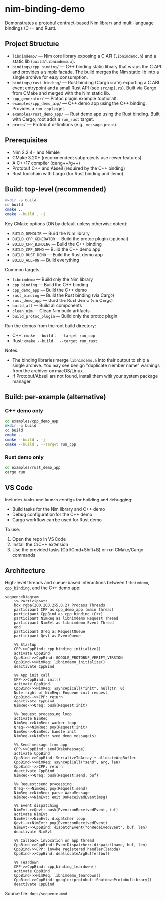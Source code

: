 # nim-binding-demo
Demonstrates a protobuf contract-based Nim library and multi-language bindings (C++ and Rust).

## Project Structure

- `libnimdemo/` — Nim core library exposing a C API (`libnimdemo.h`) and a static lib (`build/libnimdemo.a`).
- `bindings/cpp_binding/` — C++ binding static library that wraps the C API and provides a simple facade. The build merges the Nim static lib into a single archive for easy consumption.
- `bindings/rust_binding/` — Rust binding (Cargo crate) exporting a C ABI event entrypoint and a small Rust API (see `src/api.rs`). Built via Cargo from CMake and merged with the Nim static lib.
- `cpp_generator/` — Protoc plugin example (optional).
- `examples/cpp_demo_app/` — C++ demo app using the C++ binding. Provides a `run_cpp` target.
- `examples/rust_demo_app/` — Rust demo app using the Rust binding. Built with Cargo; root adds a `run_rust` target.
- `proto/` — Protobuf definitions (e.g., `message.proto`).

## Prerequisites

- Nim 2.2.4+ and Nimble
- CMake 3.20+ (recommended; subprojects use newer features)
- A C++17 compiler (clang++/g++)
- Protobuf C++ and Abseil (required by the C++ binding)
- Rust toolchain with Cargo (for Rust binding and demo)

## Build: top-level (recommended)

```bash
mkdir -p build
cd build
cmake ..
cmake --build . -j
```

Key CMake options (ON by default unless otherwise noted):
- `BUILD_DEMOLIB` — Build the Nim library
- `BUILD_CPP_GENERATOR` — Build the protoc plugin (optional)
- `BUILD_CPP_BINDING` — Build the C++ binding
- `BUILD_CPP_DEMO` — Build the C++ demo app
- `BUILD_RUST_DEMO` — Build the Rust demo app
- `BUILD_ALL=ON` — Build everything

Common targets:
- `libnimdemo` — Build only the Nim library
- `cpp_binding` — Build the C++ binding
- `cpp_demo_app` — Build the C++ demo
- `rust_binding` — Build the Rust binding (via Cargo)
- `rust_demo_app` — Build the Rust demo (via Cargo)
- `build_all` — Build all components
- `clean_nim` — Clean Nim build artifacts
- `build_protoc_plugin` — Build only the protoc plugin

Run the demos from the root build directory:
- C++: `cmake --build . --target run_cpp`
- Rust: `cmake --build . --target run_rust`

Notes:
- The binding libraries merge `libnimdemo.a` into their output to ship a single archive. You may see benign "duplicate member name" warnings from the archiver on macOS/Linux.
- If Protobuf/Abseil are not found, install them with your system package manager.

## Build: per-example (alternative)

### C++ demo only

```bash
cd examples/cpp_demo_app
mkdir -p build
cd build
cmake ..
cmake --build . -j
cmake --build . --target run_cpp
```

### Rust demo only

```bash
cd examples/rust_demo_app
cargo run
```

## VS Code

Includes tasks and launch configs for building and debugging:
- Build tasks for the Nim library and C++ demo
- Debug configuration for the C++ demo
- Cargo workflow can be used for Rust demo

To use:
1. Open the repo in VS Code
2. Install the C/C++ extension
3. Use the provided tasks (Ctrl/Cmd+Shift+B) or run CMake/Cargo commands

## Architecture

High-level threads and queue-based interactions between `libnimdemo`, `cpp_binding`, and the C++ demo app:

```mermaid
sequenceDiagram
	%% Participants
	box rgba(200,200,255,0.2) Process Threads
	participant CPP as cpp_demo_app (main thread)
	participant CppBind as cpp_binding (C++)
	participant NimReq as libnimdemo Request Thread
	participant NimEvt as libnimdemo Event Thread
	end
	participant Qreq as RequestQueue
	participant Qevt as EventQueue

	%% Startup
	CPP->>CppBind: cpp_binding_initialize()
	activate CppBind
	CppBind->>CppBind: GOOGLE_PROTOBUF_VERIFY_VERSION
	CppBind->>NimReq: libnimdemo_initialize()
	deactivate CppBind

	%% App init call
	CPP->>CppBind: init()
	activate CppBind
	CppBind->>NimReq: asyncApiCall("init", nullptr, 0)
	Note right of NimReq: Enqueue init request
	CppBind-->>CPP: return
	deactivate CppBind
	NimReq->>Qreq: push(Request:init)

	%% Request processing loop
	activate NimReq
	NimReq->>NimReq: worker loop
	Qreq-->>NimReq: pop(Request:init)
	NimReq->>NimReq: handle init
	NimReq->>NimEvt: seed demo message(s)

	%% Send message from app
	CPP->>CppBind: send(WakuMessage)
	activate CppBind
	CppBind->>CppBind: SerializeToArray + allocateArgBuffer
	CppBind->>NimReq: asyncApiCall("send", arg, len)
	CppBind-->>CPP: return
	deactivate CppBind
	NimReq->>Qreq: push(Request:send, buf)

	%% Request:send processing
	Qreq-->>NimReq: pop(Request:send)
	NimReq->>NimReq: parse WakuMessage
	NimReq->>NimEvt: emit OnReceivedEvent(msg)

	%% Event dispatching
	NimEvt->>Qevt: push(Event:onReceivedEvent, buf)
	activate NimEvt
	NimEvt->>NimEvt: dispatcher loop
	Qevt-->>NimEvt: pop(Event:onReceivedEvent)
	NimEvt->>CppBind: dispatchEvent("onReceivedEvent", buf, len)
	deactivate NimEvt

	%% Callback invocation on app thread
	CppBind->>CppBind: EventDispatcher::dispatch(name, buf, len)
	CppBind->>CPP: invoke registered handler(lambda)
	CppBind->>CppBind: deallocateArgBuffer(buf)

	%% Teardown
	CPP->>CppBind: cpp_binding_teardown()
	activate CppBind
	CppBind->>NimReq: libnimdemo_teardown()
	CppBind->>CppBind: google::protobuf::ShutdownProtobufLibrary()
	deactivate CppBind
```

Source file: `docs/sequence.mmd`
